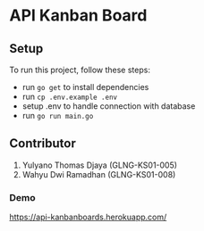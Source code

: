 # API Kanban Board

## Setup
To run this project, follow these steps:

- run `go get` to install dependencies
- run `cp .env.example .env`
- setup .env to handle connection with database
- run `go run main.go`

## Contributor
1. Yulyano Thomas Djaya (GLNG-KS01-005)
2. Wahyu Dwi Ramadhan (GLNG-KS01-008)

### Demo
https://api-kanbanboards.herokuapp.com/